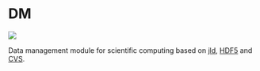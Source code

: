 # DM

[![](https://img.shields.io/badge/docs-latest-blue.svg)](https://neversakura.github.io/DM.jl/dev)

Data management module for scientific computing based on [jld](https://github.com/simonster/jld.jl), [HDF5](https://github.com/JuliaIO/HDF5.jl) and [CVS](https://github.com/JuliaData/CSV.jl).
